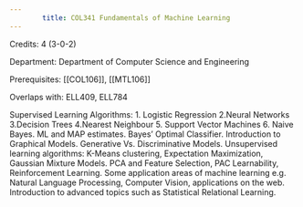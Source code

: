 ```yaml
---
        title: COL341 Fundamentals of Machine Learning
---
```

Credits: 4 (3-0-2)

Department: Department of Computer Science and Engineering

Prerequisites: [[COL106]], [[MTL106]]

Overlaps with: ELL409, ELL784

Supervised Learning Algorithms: 1. Logistic Regression 2.Neural Networks 3.Decision Trees 4.Nearest Neighbour 5. Support Vector Machines 6. Naive Bayes. ML and MAP estimates. Bayes’ Optimal Classifier. Introduction to Graphical Models. Generative Vs. Discriminative Models. Unsupervised learning algorithms: K-Means clustering, Expectation Maximization, Gaussian Mixture Models. PCA and Feature Selection, PAC Learnability, Reinforcement Learning. Some application areas of machine learning e.g. Natural Language Processing, Computer Vision, applications on the web. Introduction to advanced topics such as Statistical Relational Learning.